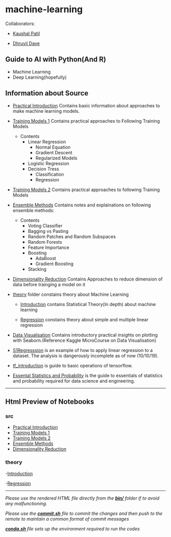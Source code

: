# machine-learning

Collaborators:

- [Kaushal Patil](https://github.com/Kaushal1011)

- [Dhruvil Dave](https://github.com/dhruvildave)

## Guide to AI with Python(And R)

- Machine Learning
- Deep Learning(hopefully)

## Information about Source

- [Practical Introduction](src/00_Practical_Introduction.ipynb) Contains basic information about approaches to make machine learning models.
- [Training Models 1](src/01_Training_Models.ipynb) Contains practical approaches to Following Training Models
    - Contents
        - Linear Regression
            - Normal Equation
            - Gradient Descent
            - Regularized Models
        - Logistic Regression
        - Decision Tress
            - Classification
            - Regression
- [Training Models 2](src/02_Training_Models.ipynb) Contains practical approaches to following Training Models
- [Ensemble Methods](src/03_Ensemble_Methods.ipynb) Contains notes and explainations on following ensemble methods:
    - Contents
        - Voting Classifier
        - Bagging vs Pasting
        - Random Patches and Random Subspaces
        - Random Forests
        - Feature Importance
        - Boosting
            - AdaBoost
            - Gradient Boosting
        - Stacking

- [Dimensionality Reduction](src/04_Dimensionality_Reduction.ipynb) Contains Approaches to reduce dimension of data before trainging a model on it 

- [theory](src/theory) folder constains theory about Machine Learning

    - [Introduction](src/theory/00_Introduction.ipynb) contains Statistical Theory(In depth) about machine learning

    - [Regression](src/theory/01_Regression.ipynb) constains theory about simple and multiple linear regression

- [Data Visualisation](src/analytics/Data_Visualisation.ipynb) Contains introductory practical insights on plotting with Seaborn.(Reference Kaggle MicroCourse on Data Visualisation)

- [S1Regresssion](src/research/S1Regresssion.ipynb) is an example of how to apply linear regression to a dataset. The analysis is dangerously incomplete as of now (10/10/19).

- [tf_introduction](src/research/tf_introduction.ipynb) is guide to basic operations of tensorflow.

- [Essental Statistics and Probability](src/stats_and_prob.ipynb) is the guide to essentials of statistics and probability required for data science and engineering.

---
## Html Preview of Notebooks

### src

- [Practical Introduction](http://htmlpreview.github.com/?https://github.com/Kaushal1011/machine-learning/blob/master/bin/src/00_Practical_Introduction.html)
- [Training Models 1](http://htmlpreview.github.com/?https://github.com/Kaushal1011/machine-learning/blob/master/bin/src/01_Training_Models.html)
- [Training Models 2](http://htmlpreview.github.com/?https://github.com/Kaushal1011/machine-learning/blob/master/bin/src/02_Training_Models.html)
- [Ensemble Methods](http://htmlpreview.github.com/?https://github.com/Kaushal1011/machine-learning/blob/master/bin/src/03_Ensemble_Methods.html)
- [Dimensionality Reduction](http://htmlpreview.github.com/?https://github.com/Kaushal1011/machine-learning/blob/master/bin/src/04_Dimensionality_Reduction.html)

### theory

-[Introduction](http://htmlpreview.github.com/?https://github.com/Kaushal1011/machine-learning/blob/master/bin/theory/00_Introduction.html)

-[Regression](http://htmlpreview.github.com/?https://github.com/Kaushal1011/machine-learning/blob/master/bin/theory/01_Regression.html)



---
*Please use the rendered HTML file directly from the __[bin/](bin/)__ folder if to avoid any malfunctioning.*

*Please use the __[commit.sh](commit.sh)__ file to commit the changes and then push to the remote to maintain a common format of commit messages*

*__[conda.sh](conda.sh)__ file sets up the environment required to run the codes*
